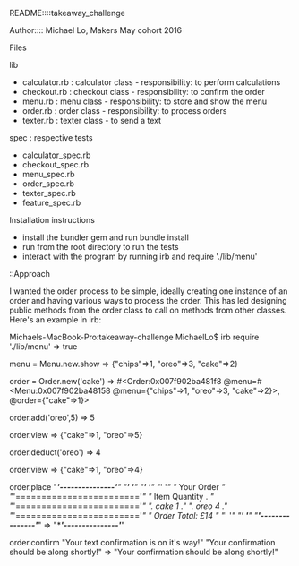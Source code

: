 README::::takeaway_challenge

Author:::: Michael Lo, Makers May cohort 2016

Files

lib
- calculator.rb    : calculator class - responsibility: to perform calculations
- checkout.rb      : checkout class - responsibility: to confirm the order
- menu.rb          : menu class  - responsibility: to store and show the menu
- order.rb         : order class - responsibility: to process orders
- texter.rb        : texter class - to send a text

spec            : respective tests
- calculator_spec.rb
- checkout_spec.rb
- menu_spec.rb
- order_spec.rb
- texter_spec.rb
- feature_spec.rb

Installation instructions
- install the bundler gem and run bundle install
- run from the root directory to run the tests
- interact with the program by running irb and require './lib/menu'

::Approach

I wanted the order process to be simple, ideally creating one instance of an order and having various ways
to process the order. This has led designing public methods from the order class to call on methods from other classes.
Here's an example in irb:

Michaels-MacBook-Pro:takeaway-challenge MichaelLo$ irb
require './lib/menu'
 => true

menu = Menu.new.show
 => {"chips"=>1, "oreo"=>3, "cake"=>2}

order = Order.new('cake')
 => #<Order:0x007f902ba481f8 @menu=#<Menu:0x007f902ba48158 @menu={"chips"=>1, "oreo"=>3, "cake"=>2}>, @order={"cake"=>1}>

order.add('oreo',5)
 => 5

order.view
 => {"cake"=>1, "oreo"=>5}

order.deduct('oreo')
 => 4

order.view
 => {"cake"=>1, "oreo"=>4}

order.place
"*****'---------------'******"
"****'                  '****"
"**'                      '**"
"*'                        '*"
"*        Your Order        *"
"*'========================'*"
"*     Item     Quantity   . *"
"*'========================'*"
".       cake      1        ."
".       oreo      4        ."
"*'========================'*"
"       Order Total: £14      "
"*'                        '*"
"**'                      '**"
"******'---------------'*****"
 => "******'---------------'*****"

order.confirm
"Your text confirmation is on it's way!"
"Your confirmation should be along shortly!"
 => "Your confirmation should be along shortly!"
